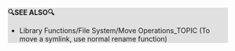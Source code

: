<div style="margin:2em; background-color: #e0e0e0;">

<strong>🔍SEE ALSO🔍</strong>

 * Library Functions\/File System\/Move Operations_TOPIC (To move a symlink, use normal rename function)

</div>


